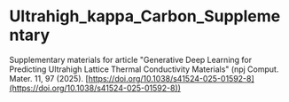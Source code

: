 # Ultrahigh_kappa_Carbon_Supplementary
Supplementary materials for article "Generative Deep Learning for Predicting Ultrahigh Lattice Thermal Conductivity Materials" (npj Comput. Mater. 11, 97 (2025). [https://doi.org/10.1038/s41524-025-01592-8](https://doi.org/10.1038/s41524-025-01592-8))
